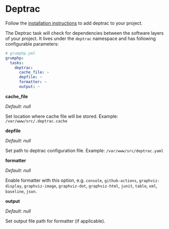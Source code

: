 # Deptrac

Follow the [installation instructions](https://qossmic.github.io/deptrac/#installation) to add deptrac to your 
project.

The Deptrac task will check for dependencies between the software layers of your project. It lives under the `deptrac` 
namespace and has following configurable parameters:


```yaml
# grumphp.yml
grumphp:
  tasks:
    deptrac:
      cache_file: ~
      depfile: ~
      formatter: ~
      output: ~
```

**cache_file**

*Default: null*

Set location where cache file will be stored. Example: `/var/www/src/.deptrac.cache`

**depfile**

*Default: null*

Set path to deptrac configuration file. Example: `/var/www/src/deptrac.yaml`

**formatter**

*Default: null*

Enable formatter with this option, e.g. `console`, `github-actions`, `graphviz-display`, `graphviz-image`, `graphviz-dot`, `graphviz-html`, `junit`, `table`, `xml`, `baseline`, `json`.

**output**

*Default: null*

Set output file path for formatter (if applicable).
